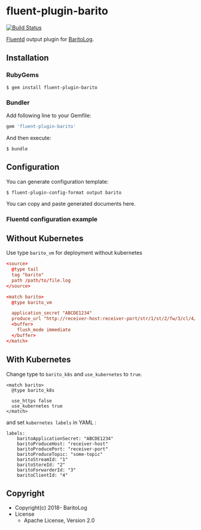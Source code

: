 # fluent-plugin-barito

[![Build Status](https://travis-ci.org/BaritoLog/Barito-Fluent-Plugin.svg?branch=master)](https://travis-ci.org/BaritoLog/Barito-Fluent-Plugin)

[Fluentd](https://fluentd.org/) output plugin for [BaritoLog](https://github.com/BaritoLog).

## Installation

### RubyGems

```
$ gem install fluent-plugin-barito
```

### Bundler

Add following line to your Gemfile:

```ruby
gem 'fluent-plugin-barito'
```

And then execute:

```
$ bundle
```

## Configuration

You can generate configuration template:

```
$ fluent-plugin-config-format output barito
```

You can copy and paste generated documents here.

### Fluentd configuration example

## Without Kubernetes

Use type `barito_vm` for deployment without kubernetes

```conf
<source>
  @type tail
  tag "barito"
  path /path/to/file.log
</source>

<match barito>
  @type barito_vm

  application_secret "ABCDE1234"
  produce_url "http://receiver-host:receiver-port/str/1/st/2/fw/3/cl/4/produce/some-topic"
  <buffer>
    flush_mode immediate
  </buffer>
</match>
```

## With Kubernetes
Change type to `barito_k8s` and `use_kubernetes` to `true`.

```
<match barito>
  @type barito_k8s

  use_https false
  use_kubernetes true
</match>
```

and set `kubernetes labels` in YAML :

```
labels:
    baritoApplicationSecret: "ABCDE1234"
    baritoProduceHost: "receiver-host"
    baritoProducePort: "receiver-port"
    baritoProduceTopic: "some-topic"
    baritoStreamId: "1"
    baritoStoreId: "2"
    baritoForwarderId: "3"
    baritoClientId: "4"
```

## Copyright

* Copyright(c) 2018- BaritoLog
* License
  * Apache License, Version 2.0

